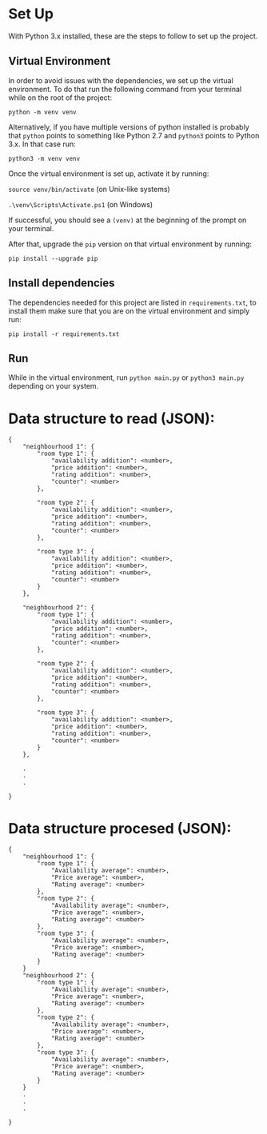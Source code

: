 # Set Up

With Python 3.x installed, these are the steps to follow to set up the project.

## Virtual Environment

In order to avoid issues with the dependencies, we set up the virtual environment. To do that run the following command from your terminal while on the root of the project:

`python -m venv venv`

Alternatively, if you have multiple versions of python installed is probably that `python` points to something like Python 2.7 and `python3` points to Python 3.x. In that case run:

`python3 -m venv venv`

Once the virtual environment is set up, activate it by running:

`source venv/bin/activate` (on Unix-like systems)

`.\venv\Scripts\Activate.ps1` (on Windows)

If successful, you should see a `(venv)` at the beginning of the prompt on your terminal.

After that, upgrade the `pip` version on that virtual environment by running:

`pip install --upgrade pip`

## Install dependencies

The dependencies needed for this project are listed in `requirements.txt`, to install them make sure that you are on the virtual environment and simply run:

`pip install -r requirements.txt`

## Run

While in the virtual environment, run `python main.py` or `python3 main.py` depending on your system.

# Data structure to read (JSON):

```
{
    "neighbourhood 1": {
        "room type 1": {
            "availability addition": <number>,
            "price addition": <number>,
            "rating addition": <number>,
            "counter": <number>
        },

        "room type 2": {
            "availability addition": <number>,
            "price addition": <number>,
            "rating addition": <number>,
            "counter": <number>
        },

        "room type 3": {
            "availability addition": <number>,
            "price addition": <number>,
            "rating addition": <number>,
            "counter": <number>
        }
    },

    "neighbourhood 2": {
        "room type 1": {
            "availability addition": <number>,
            "price addition": <number>,
            "rating addition": <number>,
            "counter": <number>
        },

        "room type 2": {
            "availability addition": <number>,
            "price addition": <number>,
            "rating addition": <number>,
            "counter": <number>
        },

        "room type 3": {
            "availability addition": <number>,
            "price addition": <number>,
            "rating addition": <number>,
            "counter": <number>
        }
    },

    .
    .
    .

}
```

# Data structure procesed (JSON):

```
{
    "neighbourhood 1": {
        "room type 1": {
            "Availability average": <number>,
            "Price average": <number>,
            "Rating average": <number>
        },
        "room type 2": {
            "Availability average": <number>,
            "Price average": <number>,
            "Rating average": <number>
        },
        "room type 3": {
            "Availability average": <number>,
            "Price average": <number>,
            "Rating average": <number>
        }
    }
    "neighbourhood 2": {
        "room type 1": {
            "Availability average": <number>,
            "Price average": <number>,
            "Rating average": <number>
        },
        "room type 2": {
            "Availability average": <number>,
            "Price average": <number>,
            "Rating average": <number>
        },
        "room type 3": {
            "Availability average": <number>,
            "Price average": <number>,
            "Rating average": <number>
        }
    }
    .
    .
    .

}
```
